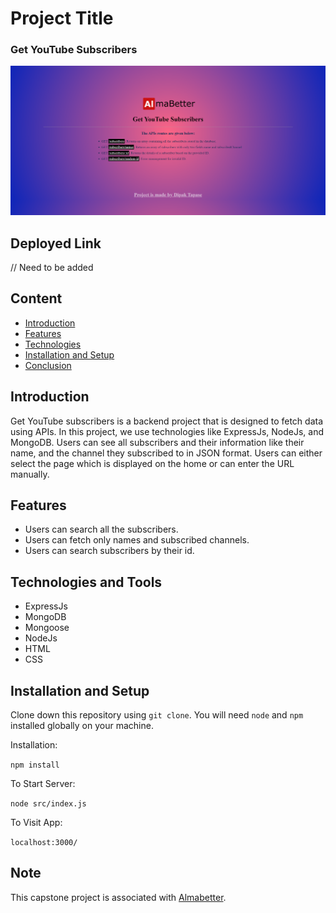 # Project Title

### Get YouTube Subscribers

<img src="/public/Desktop.png" alt="desktopImg" width="900">

## Deployed Link

// Need to be added

## Content

- [Introduction](#introduction)
- [Features](#features)
- [Technologies](#technologies-and-tools)
- [Installation and Setup](#installation-and-setup)
- [Conclusion](#conclusion)

## Introduction

Get YouTube subscribers is a backend project that is designed to fetch data using APIs. In this project, we use technologies like ExpressJs, NodeJs, and MongoDB.
Users can see all subscribers and their information like their name, and the channel they subscribed to in JSON format. Users can either select the page which is displayed on the home or can enter the URL manually.

## Features

- Users can search all the subscribers.
- Users can fetch only names and subscribed channels.
- Users can search subscribers by their id.

## Technologies and Tools

- ExpressJs
- MongoDB
- Mongoose
- NodeJs
- HTML
- CSS

## Installation and Setup

Clone down this repository using `git clone`. You will need `node` and `npm` installed globally on your machine.

Installation:

`npm install`

To Start Server:

`node src/index.js`

To Visit App:

`localhost:3000/`

## Note

<p> This capstone project is associated with <a href="https://www.almabetter.com">Almabetter</a>.</p>
